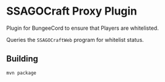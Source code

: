 # SSAGOCraft Proxy Plugin

Plugin for BungeeCord to ensure that Players are whitelisted.

Queries the `SSAGOCraftWeb` program for whitelist status.

## Building

`mvn package`

